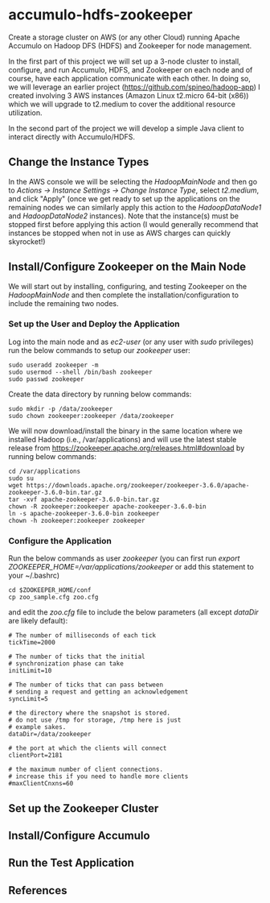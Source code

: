 # accumulo-hdfs-zookeeper

Create a storage cluster on AWS (or any other Cloud) running Apache Accumulo on Hadoop DFS (HDFS) and Zookeeper for node management.

In the first part of this project we will set up a 3-node cluster to install, configure, and run Accumulo, HDFS, and Zookeeper on each node and of course, have each application communicate with each other. In doing so, we will leverage an earlier project (https://github.com/spineo/hadoop-app) I created involving 3 AWS instances (Amazon Linux t2.micro 64-bit (x86)) which we will upgrade to t2.medium to cover the additional resource utilization.

In the second part of the project we will develop a simple Java client to interact directly with Accumulo/HDFS.

## Change the Instance Types

In the AWS console we will be selecting the _HadoopMainNode_ and then go to _Actions -> Instance Settings -> Change Instance Type_, select _t2.medium_, and click "Apply" (once we get ready to set up the applications on the remaining nodes we can similarly apply this action to the _HadoopDataNode1_ and _HadoopDataNode2_ instances). Note that the instance(s) must be stopped first before applying this action (I would generally recommend that instances be stopped when not in use as AWS charges can quickly skyrocket!)

## Install/Configure Zookeeper on the Main Node

We will start out by installing, configuring, and testing Zookeeper on the _HadoopMainNode_ and then complete the installation/configuration to include the remaining two nodes.


### Set up the User and Deploy the Application

Log into the main node and as _ec2-user_ (or any user with _sudo_ privileges) run the below commands to setup our 
_zookeeper_ user:
```
sudo useradd zookeeper -m
sudo usermod --shell /bin/bash zookeeper
sudo passwd zookeeper
```

Create the data directory by running below commands:
```
sudo mkdir -p /data/zookeeper
sudo chown zookeeper:zookeeper /data/zookeeper
```

We will now download/install the binary in the same location where we installed Hadoop (i.e., /var/applications) and will use the latest stable release from https://zookeeper.apache.org/releases.html#download by running below commands:
```
cd /var/applications
sudo su
wget https://downloads.apache.org/zookeeper/zookeeper-3.6.0/apache-zookeeper-3.6.0-bin.tar.gz
tar -xvf apache-zookeeper-3.6.0-bin.tar.gz
chown -R zookeeper:zookeeper apache-zookeeper-3.6.0-bin
ln -s apache-zookeeper-3.6.0-bin zookeeper
chown -h zookeeper:zookeeper zookeeper
```

### Configure the Application

Run the below commands as user _zookeeper_ (you can first run _export ZOOKEEPER_HOME=/var/applications/zookeeper_ or add this statement to your ~/.bashrc)
```
cd $ZOOKEEPER_HOME/conf
cp zoo_sample.cfg zoo.cfg
```
and edit the _zoo.cfg_ file to include the below parameters (all except _dataDir_ are likely default):
```
# The number of milliseconds of each tick
tickTime=2000

# The number of ticks that the initial 
# synchronization phase can take
initLimit=10

# The number of ticks that can pass between 
# sending a request and getting an acknowledgement
syncLimit=5

# the directory where the snapshot is stored.
# do not use /tmp for storage, /tmp here is just 
# example sakes.
dataDir=/data/zookeeper

# the port at which the clients will connect
clientPort=2181

# the maximum number of client connections.
# increase this if you need to handle more clients
#maxClientCnxns=60
```

## Set up the Zookeeper Cluster

## Install/Configure Accumulo

## Run the Test Application


## References
